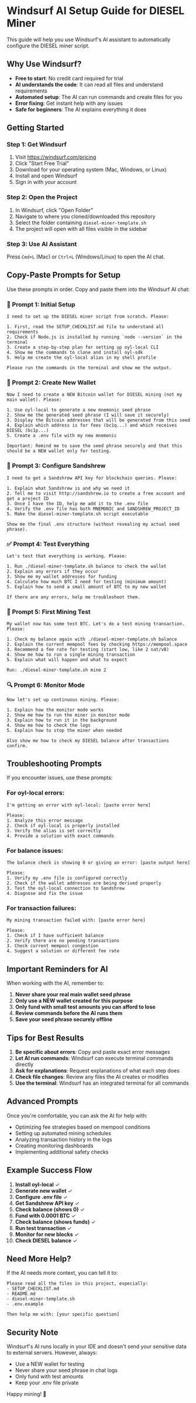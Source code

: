 # Windsurf AI Setup Guide for DIESEL Miner

This guide will help you use Windsurf's AI assistant to automatically configure the DIESEL miner script.

## Why Use Windsurf?

- **Free to start**: No credit card required for trial
- **AI understands the code**: It can read all files and understand requirements
- **Automated setup**: The AI can run commands and create files for you
- **Error fixing**: Get instant help with any issues
- **Safe for beginners**: The AI explains everything it does

## Getting Started

### Step 1: Get Windsurf

1. Visit https://windsurf.com/pricing
2. Click "Start Free Trial"
3. Download for your operating system (Mac, Windows, or Linux)
4. Install and open Windsurf
5. Sign in with your account

### Step 2: Open the Project

1. In Windsurf, click "Open Folder"
2. Navigate to where you cloned/downloaded this repository
3. Select the folder containing `diesel-miner-template.sh`
4. The project will open with all files visible in the sidebar

### Step 3: Use AI Assistant

Press `Cmd+L` (Mac) or `Ctrl+L` (Windows/Linux) to open the AI chat.

## Copy-Paste Prompts for Setup

Use these prompts in order. Copy and paste them into the Windsurf AI chat:

### 🚀 Prompt 1: Initial Setup
```
I need to set up the DIESEL miner script from scratch. Please:

1. First, read the SETUP_CHECKLIST.md file to understand all requirements
2. Check if Node.js is installed by running `node --version` in the terminal
3. Create a step-by-step plan for setting up oyl-local CLI
4. Show me the commands to clone and install oyl-sdk
5. Help me create the oyl-local alias in my shell profile

Please run the commands in the terminal and show me the output.
```

### 🔑 Prompt 2: Create New Wallet
```
Now I need to create a NEW Bitcoin wallet for DIESEL mining (not my main wallet). Please:

1. Use oyl-local to generate a new mnemonic seed phrase
2. Show me the generated seed phrase (I will save it securely)
3. Display the Bitcoin addresses that will be generated from this seed
4. Explain which address is for fees (bc1q...) and which receives DIESEL (bc1p...)
5. Create a .env file with my new mnemonic

Important: Remind me to save the seed phrase securely and that this should be a NEW wallet only for testing.
```

### 🔧 Prompt 3: Configure Sandshrew
```
I need to get a Sandshrew API key for blockchain queries. Please:

1. Explain what Sandshrew is and why we need it
2. Tell me to visit http://sandshrew.io to create a free account and get a project ID
3. Once I have the ID, help me add it to the .env file
4. Verify the .env file has both MNEMONIC and SANDSHREW_PROJECT_ID
5. Make the diesel-miner-template.sh script executable

Show me the final .env structure (without revealing my actual seed phrase).
```

### ✅ Prompt 4: Test Everything
```
Let's test that everything is working. Please:

1. Run ./diesel-miner-template.sh balance to check the wallet
2. Explain any errors if they occur
3. Show me my wallet addresses for funding
4. Calculate how much BTC I need for testing (minimum amount)
5. Explain how to send a small amount of BTC to my new wallet

If there are any errors, help me troubleshoot them.
```

### 🔄 Prompt 5: First Mining Test
```
My wallet now has some test BTC. Let's do a test mining transaction. Please:

1. Check my balance again with ./diesel-miner-template.sh balance
2. Explain the current mempool fees by checking https://mempool.space
3. Recommend a fee rate for testing (start low, like 2 sat/vB)
4. Show me how to run a single mining transaction
5. Explain what will happen and what to expect

Run: ./diesel-miner-template.sh mine 2
```

### 🔍 Prompt 6: Monitor Mode
```
Now let's set up continuous mining. Please:

1. Explain how the monitor mode works
2. Show me how to run the miner in monitor mode
3. Explain how to run it in the background
4. Show me how to check the logs
5. Explain how to stop the miner when needed

Also show me how to check my DIESEL balance after transactions confirm.
```

## Troubleshooting Prompts

If you encounter issues, use these prompts:

### For oyl-local errors:
```
I'm getting an error with oyl-local: [paste error here]

Please:
1. Analyze this error message
2. Check if oyl-local is properly installed
3. Verify the alias is set correctly
4. Provide a solution with exact commands
```

### For balance issues:
```
The balance check is showing 0 or giving an error: [paste output here]

Please:
1. Verify my .env file is configured correctly
2. Check if the wallet addresses are being derived properly
3. Test the oyl-local connection to Sandshrew
4. Diagnose and fix the issue
```

### For transaction failures:
```
My mining transaction failed with: [paste error here]

Please:
1. Check if I have sufficient balance
2. Verify there are no pending transactions
3. Check current mempool congestion
4. Suggest a solution or different fee rate
```

## Important Reminders for AI

When working with the AI, remember to:

1. **Never share your real main wallet seed phrase**
2. **Only use a NEW wallet created for this purpose**
3. **Only fund with small test amounts you can afford to lose**
4. **Review commands before the AI runs them**
5. **Save your seed phrase securely offline**

## Tips for Best Results

1. **Be specific about errors**: Copy and paste exact error messages
2. **Let AI run commands**: Windsurf can execute terminal commands directly
3. **Ask for explanations**: Request explanations of what each step does
4. **Check file changes**: Review any files the AI creates or modifies
5. **Use the terminal**: Windsurf has an integrated terminal for all commands

## Advanced Prompts

Once you're comfortable, you can ask the AI for help with:

- Optimizing fee strategies based on mempool conditions
- Setting up automated mining schedules
- Analyzing transaction history in the logs
- Creating monitoring dashboards
- Implementing additional safety checks

## Example Success Flow

1. **Install oyl-local** ✓
2. **Generate new wallet** ✓
3. **Configure .env file** ✓
4. **Get Sandshrew API key** ✓
5. **Check balance (shows 0)** ✓
6. **Fund with 0.0001 BTC** ✓
7. **Check balance (shows funds)** ✓
8. **Run test transaction** ✓
9. **Monitor for new blocks** ✓
10. **Check DIESEL balance** ✓

## Need More Help?

If the AI needs more context, you can tell it to:
```
Please read all the files in this project, especially:
- SETUP_CHECKLIST.md
- README.md
- diesel-miner-template.sh
- .env.example

Then help me with: [your specific question]
```

## Security Note

Windsurf's AI runs locally in your IDE and doesn't send your sensitive data to external servers. However, always:
- Use a NEW wallet for testing
- Never share your seed phrase in chat logs
- Only fund with test amounts
- Keep your .env file private

Happy mining! 🚀